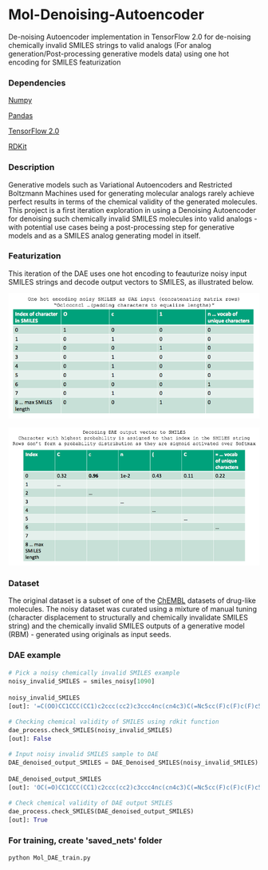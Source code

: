 # Mol-Denoising-Autoencoder

De-noising Autoencoder implementation in TensorFlow 2.0 for de-noising chemically invalid SMILES strings to valid analogs (For analog generation/Post-processing generative models data) using one hot encoding for SMILES featurization

### Dependencies
[Numpy](https://anaconda.org/conda-forge/numpy)

[Pandas](https://anaconda.org/conda-forge/pandas)

[TensorFlow 2.0](https://www.tensorflow.org/install)

[RDKit](https://www.rdkit.org/docs/Install.html)


### Description
Generative models such as Variational Autoencoders and Restricted Boltzmann Machines used for generating molecular analogs rarely achieve perfect results in terms of the chemical validity of the generated molecules. This project is a first iteration exploration in using a Denoising Autoencoder for denoising such chemically invalid SMILES molecules into valid analogs - with potential use cases being a post-processing step for generative models and as a SMILES analog generating model in itself. 

### Featurization
This iteration of the DAE uses one hot encoding to feauturize noisy input SMILES strings and decode output vectors to SMILES, as illustrated below.

![](images/DAE_img1.png)

![](images/DAE_img2.png)  

### Dataset

The original dataset is a subset of one of the [ChEMBL](https://www.ebi.ac.uk/chembl/) datasets of drug-like molecules. The noisy dataset was curated using a mixture of manual tuning (character displacement to structurally and chemically invalidate SMILES string) and the chemically invalid SMILES outputs of a generative model (RBM) - generated using originals as input seeds. 

### DAE example

```python
# Pick a noisy chemically invalid SMILES example
noisy_invalid_SMILES = smiles_noisy[1090]

noisy_invalid_SMILES
[out]: '=C(OO)CC1CCC(CC1)c2ccc(cc2)c3ccc4nc(cn4c3)C(=Nc5cc(F)c(F)c(F)c5)O'
```

```python
# Checking chemical validity of SMILES using rdkit function
dae_process.check_SMILES(noisy_invalid_SMILES)
[out]: False
```

```python
# Input noisy invalid SMILES sample to DAE
DAE_denoised_output_SMILES = DAE_Denoised_SMILES(noisy_invalid_SMILES)

DAE_denoised_output_SMILES
[out]: 'OC(=O)CC1CCC(CC1)c2ccc(cc2)c3ccc4nc(cn4c3)C(=Nc5cc(F)c(F)c(F)c5)O'
```

```python
# Check chemical validity of DAE output SMILES
dae_process.check_SMILES(DAE_denoised_output_SMILES)
[out]: True
```

### For training, create 'saved_nets' folder 
```python
python Mol_DAE_train.py
```

